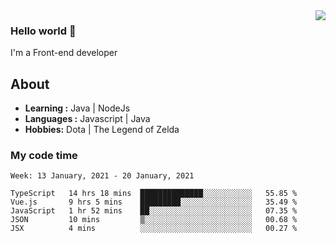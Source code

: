 <img align='right' src="https://github-readme-stats.vercel.app/api?username=jumodada&show_icons=true&theme=vue">

### Hello world 👋

I'm a Front-end developer 
    
## About
-  **Learning :** Java | NodeJs
-  **Languages :** Javascript | Java
-  **Hobbies:** Dota | The Legend of Zelda

### My code time

<!--START_SECTION:waka-->
```text
Week: 13 January, 2021 - 20 January, 2021

TypeScript   14 hrs 18 mins  ██████████████░░░░░░░░░░░   55.85 % 
Vue.js       9 hrs 5 mins    █████████░░░░░░░░░░░░░░░░   35.49 % 
JavaScript   1 hr 52 mins    ██░░░░░░░░░░░░░░░░░░░░░░░   07.35 % 
JSON         10 mins         ▒░░░░░░░░░░░░░░░░░░░░░░░░   00.68 % 
JSX          4 mins          ░░░░░░░░░░░░░░░░░░░░░░░░░   00.27 % 
```
<!--END_SECTION:waka-->
